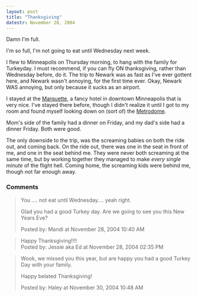 ```yaml
---
layout: post
title: "Thanksgiving"
datestr: November 28, 2004
---
```


Damn I'm full.

I'm so full, I'm not going to eat until Wednesday next week.

I flew to Minneapolis on Thursday morning, to hang with the family for Turkeyday.  I must recommend, if you can fly ON thanksgiving, rather than Wednesday before, do it.  The trip to Newark was as fast as I've ever gottent here, and Newark wasn't annoying, for the first time ever.  Okay, Newark WAS annoying, but only because it sucks as an airport.

I stayed at the <a href="http://www.marquettehotel.com/">Marquette</a>, a fancy hotel in downtown Minneapolis that is very nice.  I've stayed there before, though I didn't realize it until I got to my room and found myself looking down on (sort of) the <a href="http://www.ballparks.com/baseball/american/metrod.htm">Metrodome</a>.

Mom's side of the family had a dinner on Friday, and my dad's side had a dinner Friday.  Both were good.

The only downside to the trip, was the screaming babies on both the ride out, and coming back.  On the ride out, there was one in the seat in front of me, and one in the seat behind me.  They were never both screaming at the same time, but by working together they managed to make *every single minute* of the flight hell.  Coming home, the screaming kids were behind me, though not far enough away.

### Comments

<blockquote>
You .... not eat until Wednesday.... yeah right. 

Glad you had a good Turkey day.  Are we going to see you this New Years Eve?<br />

<div class="comment-meta">Posted by: Mandi at November 28, 2004 10:40 AM</div> </blockquote>

<blockquote>
Happy Thanksgiving!!!!
<div class="comment-meta">Posted by: Jessie aka Ed at November 28, 2004 02:35 PM</div> </blockquote>

<blockquote>
Wook, we missed you this year, but are happy you had a good Turkey Day with your family.

Happy belated Thanksgiving!
<div class="comment-meta">Posted by: Haley at November 30, 2004 10:48 AM</div> </blockquote>

